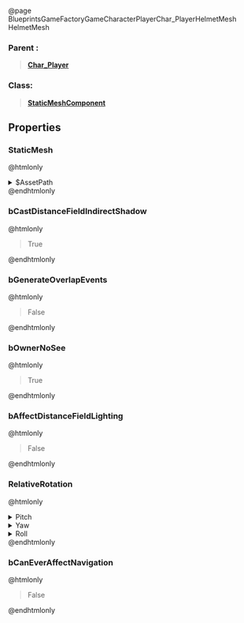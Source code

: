 @page BlueprintsGameFactoryGameCharacterPlayerChar_PlayerHelmetMesh HelmetMesh
### Parent :
<b><a href="_blueprints_game_factory_game_character_player_char__player.html"><blockquote>Char_Player</blockquote></a></b>
### Class:
<b><a href="_class_script_static_mesh_component.html"><blockquote>StaticMeshComponent</blockquote></a></b>
## Properties
### StaticMesh
@htmlonly
<details>
 <summary>$AssetPath</summary>
<b><a href="_blueprints_game_factory_game_character_player_mesh_helmet_01.html"><blockquote>Helmet_01</blockquote></a></b>
</details>
@endhtmlonly

### bCastDistanceFieldIndirectShadow
@htmlonly
<blockquote>True</blockquote>
@endhtmlonly

### bGenerateOverlapEvents
@htmlonly
<blockquote>False</blockquote>
@endhtmlonly

### bOwnerNoSee
@htmlonly
<blockquote>True</blockquote>
@endhtmlonly

### bAffectDistanceFieldLighting
@htmlonly
<blockquote>False</blockquote>
@endhtmlonly

### RelativeRotation
@htmlonly
<details>
 <summary>Pitch</summary>
<blockquote>-90</blockquote>
</details>
<details>
 <summary>Yaw</summary>
<blockquote>0</blockquote>
</details>
<details>
 <summary>Roll</summary>
<blockquote>0</blockquote>
</details>
@endhtmlonly

### bCanEverAffectNavigation
@htmlonly
<blockquote>False</blockquote>
@endhtmlonly

